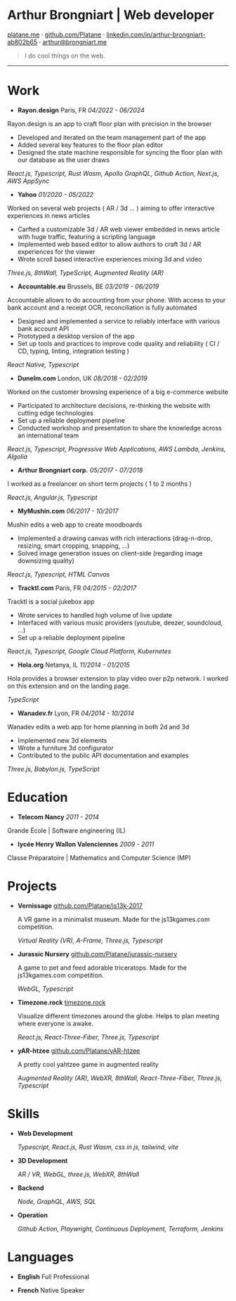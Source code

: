 # Arthur Brongniart | Web developer

[platane.me](https://platane.me) · [github.com/Platane](https://github.com/Platane) · [linkedin.com/in/arthur-brongniart-ab802b65](https://linkedin.com/in/arthur-brongniart-ab802b65) · [arthur@brongniart.me](mailto:arthur@brongniart.me)

> I do cool things on the web.

---

# Work

-  **Rayon.design**
  Paris, FR _04/2022 - 06/2024_

  Rayon.design is an app to craft floor plan with precision in the browser
  - Developed and iterated on the team management part of the app
  - Added several key features to the floor plan editor
  - Designed the state machine responsible for syncing the floor plan with our database as the user draws

  _React.js, Typescript, Rust Wasm, Apollo GraphQL, Github Action, Next.js, AWS AppSync_

-  **Yahoo**
  _01/2020 - 05/2022_

  Worked on several web projects ( AR / 3d … ) aiming to offer interactive experiences in news articles
  - Carfted a customizable 3d / AR web viewer embedded in news article with huge traffic, featuring a scripting language
  - Implemented web based editor to allow authors to craft 3d / AR experiences for the viewer
  - Wrote scroll based interactive experiences mixing 3d and video

  _Three.js, 8thWall, TypeScript, Augmented Reality (AR)_

-  **Accountable.eu**
  Brussels, BE _03/2019 - 06/2019_

  Accountable allows to do accounting from your phone. With access to your bank account and a receipt OCR, reconciliation is fully automated
  - Designed and implemented a service to reliably interface with various bank account API
  - Prototyped a desktop version of the app
  - Set up tools and practices to improve code quality and reliability ( CI / CD, typing, linting, integration testing )

  _React Native, Typescript_

-  **Dunelm.com**
  London, UK _08/2018 - 02/2019_

  Worked on the customer browsing experience of a big e-commerce website
  - Participated to architecture decisions, re-thinking the website with cutting edge technologies
  - Set up a reliable deployment pipeline
  - Conducted workshop and presentation to share the knowledge across an international team

  _React.js, Typescript, Progressive Web Applications, AWS Lambda, Jenkins, Algolia_

-  **Arthur Brongniart corp.**
  _05/2017 - 07/2018_

  I worked as a freelancer on short term projects ( 1 to 2 months )

  _React.js, Angular.js, Typescript_

-  **MyMushin.com**
  _06/2017 - 10/2017_

  Mushin edits a web app to create moodboards
  - Implemented a drawing canvas with rich interactions (drag-n-drop, resizing, smart cropping, snapping, …)
  - Solved image generation issues on client-side (regarding image downsizing quality)

  _React.js, Typescript, HTML Canvas_

-  **Tracktl.com**
  Paris, FR _04/2015 - 02/2017_

  Tracktl is a social jukebox app
  - Wrote services to handled high volume of live update
  - Interfaced with various music providers (youtube, deezer, soundcloud, …)
  - Set up a reliable deployment pipeline

  _React.js, Typescript, Google Cloud Platform, Kubernetes_

-  **Hola.org**
  Netanya, IL _11/2014 - 01/2015_

  Hola provides a browser extension to play video over p2p network. I worked on this extension and on the landing page.

  _TypeScript_

-  **Wanadev.fr**
  Lyon, FR _04/2014 - 10/2014_

  Wanadev edits a web app for home planning in both 2d and 3d
  - Implemented new 3d elements
  - Wrote a furniture 3d configurator
  - Contributed to the public API documentation and examples

  _Three.js, Babylon.js, TypeScript_


# Education

-  **Telecom Nancy** _2011 - 2014_

  Grande École | Software engineering (IL)

-  **lycée Henry Wallon Valenciennes** _2009 - 2011_

  Classe Préparatoire | Mathematics and Computer Science (MP)

# Projects

- **Vernissage** [github.com/Platane/js13k-2017](https://github.com/Platane/js13k-2017)

  A VR game in a minimalist museum. Made for the js13kgames.com competition.

  _Virtual Reality (VR), A-Frame, Three.js, Typescript_

- **Jurassic Nursery** [github.com/Platane/jurassic-nursery](https://github.com/Platane/jurassic-nursery)

  A game to pet and feed adorable triceratops. Made for the js13kgames.com competition.

  _WebGL, Typescript_

- **Timezone.rock** [timezone.rock](https://timezone.rock)

  Visualize different timezones around the globe. Helps to plan meeting where everyone is awake.

  _React.js, React-Three-Fiber, Three.js, Typescript_

- **yAR-htzee** [github.com/Platane/yAR-htzee](https://github.com/Platane/yAR-htzee)

  A pretty cool yahtzee game in augmented reality

  _Augmented Reality (AR), WebXR, 8thWall, React-Three-Fiber, Three.js, Typescript_

# Skills

- **Web Development**

  _Typescript, React.js, Rust Wasm, css in js, tailwind, vite_

- **3D Development**

  _AR / VR, WebGL, three.js, WebXR, 8thWall_

- **Backend**

  _Node, GraphQL, AWS, SQL_

- **Operation**

  _Github Action, Playwright, Continuous Deployment, Terraform, Jenkins_

# Languages

- **English** Full Professional

- **French** Native Speaker

